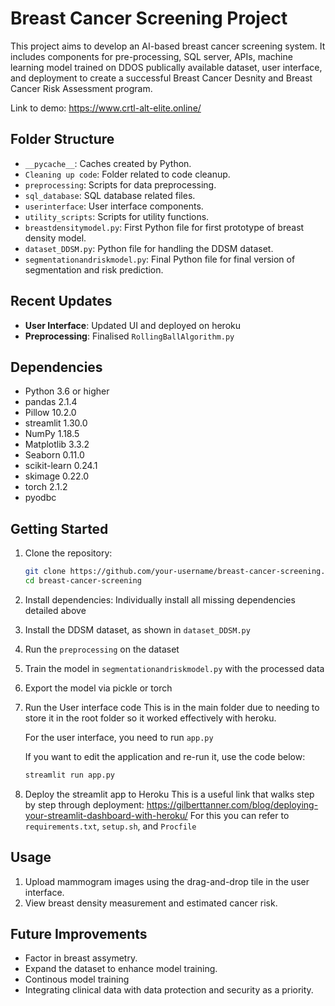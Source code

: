 # Breast Cancer Screening Project

This project aims to develop an AI-based breast cancer screening system. It includes components for pre-processing, SQL server, APIs, machine learning model trained on DDOS publically available dataset, user interface, and deployment to create a successful Breast Cancer Desnity and Breast Cancer Risk Assessment program.

Link to demo: https://www.crtl-alt-elite.online/

## Folder Structure

- `__pycache__`: Caches created by Python.
- `Cleaning up code`: Folder related to code cleanup.
- `preprocessing`: Scripts for data preprocessing.
- `sql_database`: SQL database related files.
- `userinterface`: User interface components.
- `utility_scripts`: Scripts for utility functions.
- `breastdensitymodel.py`: First Python file for first prototype of breast density model.
- `dataset_DDSM.py`: Python file for handling the DDSM dataset.
- `segmentationandriskmodel.py`: Final Python file for final version of segmentation and risk prediction.

## Recent Updates

- **User Interface**: Updated UI and deployed on heroku
- **Preprocessing**: Finalised `RollingBallAlgorithm.py`


## Dependencies

- Python 3.6 or higher
- pandas 2.1.4
- Pillow 10.2.0
- streamlit 1.30.0
- NumPy 1.18.5
- Matplotlib 3.3.2
- Seaborn 0.11.0
- scikit-learn 0.24.1
- skimage 0.22.0
- torch 2.1.2
- pyodbc

## Getting Started

1. Clone the repository:

    ```bash
    git clone https://github.com/your-username/breast-cancer-screening.git
    cd breast-cancer-screening
    ```

2. Install dependencies:
   Individually install all missing dependencies detailed above

3. Install the DDSM dataset, as shown in `dataset_DDSM.py`

4. Run the `preprocessing` on the dataset

5. Train the model in `segmentationandriskmodel.py` with the processed data 
   
6. Export the model via pickle or torch
   
7. Run the User interface code
   This is in the main folder due to needing to store it in the root folder so it worked effectively with heroku.

   For the user interface, you need to run `app.py`

   If you want to edit the application and re-run it, use the code below:
   
    ```bash
    streamlit run app.py
    ```

9. Deploy the streamlit app to Heroku
    This is a useful link that walks step by step through deployment: https://gilberttanner.com/blog/deploying-your-streamlit-dashboard-with-heroku/
   For this you can refer to `requirements.txt`, `setup.sh`, and `Procfile`


## Usage

1. Upload mammogram images using the drag-and-drop tile in the user interface.
2. View breast density measurement and estimated cancer risk.

## Future Improvements

- Factor in breast assymetry.
- Expand the dataset to enhance model training.
- Continous model training
- Integrating clinical data with data protection and security as a priority.


